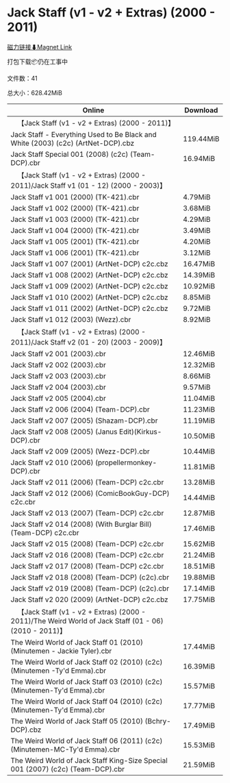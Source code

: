 # Jack Staff (v1 - v2 + Extras) (2000 - 2011)

[磁力链接⬇Magnet Link](magnet:?xt=urn:btih:ebb259477efe1c5a5639f5d77ccfd4252414edd5&dn=Jack%20Staff%20%28v1%20-%20v2%20%2B%20Extras%29%20%282000%20-%202011%29)

打包下载📦仍在工事中

文件数：41

总大小：628.42MiB

Online | Download
--- | ---
&emsp;【Jack Staff (v1 - v2 + Extras) (2000 - 2011)】 | 
Jack Staff - Everything Used to Be Black and White (2003) (c2c) (ArtNet-DCP).cbz | 119.44MiB
Jack Staff Special 001 (2008) (c2c) (Team-DCP).cbr | 16.94MiB
&emsp;【Jack Staff (v1 - v2 + Extras) (2000 - 2011)/Jack Staff v1 (01 - 12) (2000 - 2003)】 | 
Jack Staff v1 001 (2000) (TK-421).cbr | 4.79MiB
Jack Staff v1 002 (2000) (TK-421).cbr | 3.68MiB
Jack Staff v1 003 (2000) (TK-421).cbr | 4.29MiB
Jack Staff v1 004 (2000) (TK-421).cbr | 3.49MiB
Jack Staff v1 005 (2001) (TK-421).cbr | 4.20MiB
Jack Staff v1 006 (2001) (TK-421).cbr | 3.12MiB
Jack Staff v1 007 (2001) (ArtNet-DCP) c2c.cbz | 16.47MiB
Jack Staff v1 008 (2002) (ArtNet-DCP) c2c.cbz | 14.39MiB
Jack Staff v1 009 (2002) (ArtNet-DCP) c2c.cbz | 10.92MiB
Jack Staff v1 010 (2002) (ArtNet-DCP) c2c.cbz | 8.85MiB
Jack Staff v1 011 (2002) (ArtNet-DCP) c2c.cbz | 9.72MiB
Jack Staff v1 012 (2003) (Wezz).cbr | 8.92MiB
&emsp;【Jack Staff (v1 - v2 + Extras) (2000 - 2011)/Jack Staff v2 (01 - 20) (2003 - 2009)】 | 
Jack Staff v2 001 (2003).cbr | 12.46MiB
Jack Staff v2 002 (2003).cbr | 12.32MiB
Jack Staff v2 003 (2003).cbr | 8.66MiB
Jack Staff v2 004 (2003).cbr | 9.57MiB
Jack Staff v2 005 (2004).cbr | 11.04MiB
Jack Staff v2 006 (2004) (Team-DCP).cbr | 11.23MiB
Jack Staff v2 007 (2005) (Shazam-DCP).cbr | 11.19MiB
Jack Staff v2 008 (2005) (Janus Edit)(Kirkus-DCP).cbr | 10.50MiB
Jack Staff v2 009 (2005) (Wezz-DCP).cbr | 10.44MiB
Jack Staff v2 010 (2006) (propellermonkey-DCP).cbr | 11.81MiB
Jack Staff v2 011 (2006) (Team-DCP) c2c.cbr | 13.28MiB
Jack Staff v2 012 (2006) (ComicBookGuy-DCP) c2c.cbr | 14.44MiB
Jack Staff v2 013 (2007) (Team-DCP) c2c.cbr | 12.87MiB
Jack Staff v2 014 (2008) (With Burglar Bill) (Team-DCP) c2c.cbr | 17.46MiB
Jack Staff v2 015 (2008) (Team-DCP) c2c.cbr | 15.62MiB
Jack Staff v2 016 (2008) (Team-DCP) c2c.cbr | 21.24MiB
Jack Staff v2 017 (2008) (Team-DCP) c2c.cbr | 18.51MiB
Jack Staff v2 018 (2008) (Team-DCP) (c2c).cbr | 19.88MiB
Jack Staff v2 019 (2008) (Team-DCP) (c2c).cbr | 17.14MiB
Jack Staff v2 020 (2009) (ArtNet-DCP) c2c.cbz | 17.75MiB
&emsp;【Jack Staff (v1 - v2 + Extras) (2000 - 2011)/The Weird World of Jack Staff (01 - 06) (2010 - 2011)】 | 
The Weird World of Jack Staff 01 (2010) (Minutemen - Jackie Tyler).cbr | 17.44MiB
The Weird World of Jack Staff 02 (2010) (c2c) (Minutemen -Ty'd Emma).cbr | 16.39MiB
The Weird World of Jack Staff 03 (2010) (c2c) (Minutemen-Ty'd Emma).cbr | 15.57MiB
The Weird World of Jack Staff 04 (2010) (c2c) (Minutemen-Ty'd Emma).cbr | 17.77MiB
The Weird World of Jack Staff 05 (2010) (Bchry-DCP).cbz | 17.49MiB
The Weird World of Jack Staff 06 (2011) (c2c) (Minutemen-MC-Ty'd Emma).cbr | 15.53MiB
The Weird World of Jack Staff King-Size Special 001 (2007) (c2c) (Team-DCP).cbr | 21.59MiB